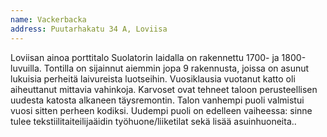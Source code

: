 ```yaml
---
name: Vackerbacka
address: Puutarhakatu 34 A, Loviisa
---
```

Loviisan ainoa porttitalo Suolatorin laidalla on rakennettu 1700- ja 1800-luvuilla. Tontilla on sijainnut aiemmin jopa 9 rakennusta, joissa on asunut lukuisia perheitä laivureista luotseihin. Vuosiklausia vuotanut katto oli aiheuttanut mittavia vahinkoja. Karvoset ovat tehneet taloon perusteellisen uudesta katosta alkaneen täysremontin. Talon vanhempi puoli valmistui vuosi sitten perheen kodiksi. Uudempi puoli on edelleen vaiheessa: sinne tulee tekstiilitaiteilijaäidin työhuone/liiketilat sekä lisää asuinhuoneita..